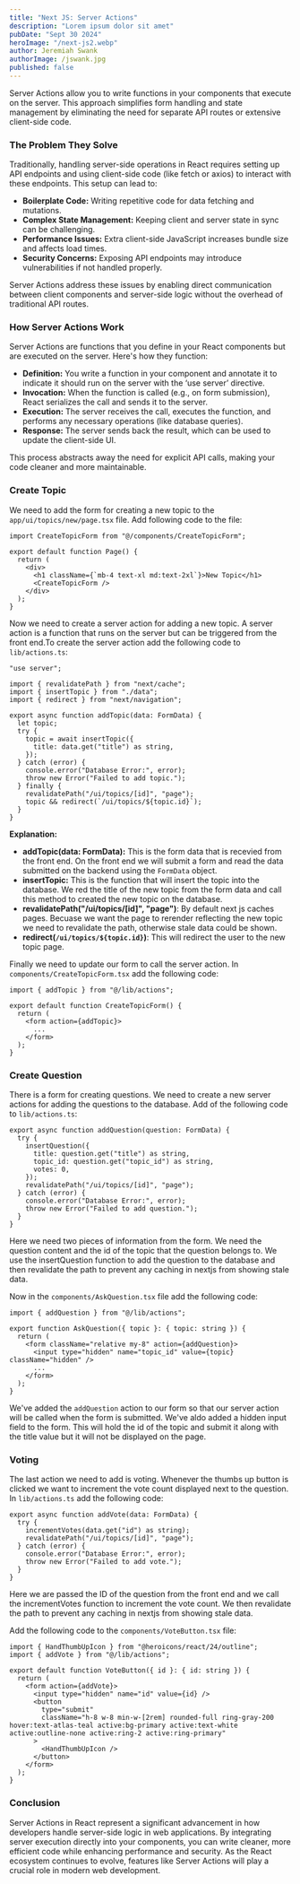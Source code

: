 ```yaml
---
title: "Next JS: Server Actions"
description: "Lorem ipsum dolor sit amet"
pubDate: "Sept 30 2024"
heroImage: "/next-js2.webp"
author: Jeremiah Swank
authorImage: /jswank.jpg
published: false
---
```


Server Actions allow you to write functions in your components that execute on the server. This approach simplifies form handling and state management by eliminating the need for separate API routes or extensive client-side code.

### The Problem They Solve

Traditionally, handling server-side operations in React requires setting up API endpoints and using client-side code (like fetch or axios) to interact with these endpoints. This setup can lead to:

* **Boilerplate Code:** Writing repetitive code for data fetching and mutations.
* **Complex State Management:** Keeping client and server state in sync can be challenging.
* **Performance Issues:** Extra client-side JavaScript increases bundle size and affects load times.
* **Security Concerns:** Exposing API endpoints may introduce vulnerabilities if not handled properly.

Server Actions address these issues by enabling direct communication between client components and server-side logic without the overhead of traditional API routes.

### How Server Actions Work

Server Actions are functions that you define in your React components but are executed on the server. Here's how they function:

* **Definition:** You write a function in your component and annotate it to indicate it should run on the server with the ‘use server’ directive.
* **Invocation:** When the function is called (e.g., on form submission), React serializes the call and sends it to the server.
* **Execution:** The server receives the call, executes the function, and performs any necessary operations (like database queries).
* **Response:** The server sends back the result, which can be used to update the client-side UI.

This process abstracts away the need for explicit API calls, making your code cleaner and more maintainable.

### Create Topic

We need to add the form for creating a new topic to the `app/ui/topics/new/page.tsx` file. Add following code to the file:

```tsx
import CreateTopicForm from "@/components/CreateTopicForm";

export default function Page() {
  return (
    <div>
      <h1 className={`mb-4 text-xl md:text-2xl`}>New Topic</h1>
      <CreateTopicForm />
    </div>
  );
}
```

Now we need to create a server action for adding a new topic. A server action is a function that runs on the server but can be triggered from the front end.To create the server action add the following code to `lib/actions.ts`:

```tsx
"use server";

import { revalidatePath } from "next/cache";
import { insertTopic } from "./data";
import { redirect } from "next/navigation";

export async function addTopic(data: FormData) {
  let topic;
  try {
    topic = await insertTopic({
      title: data.get("title") as string,
    });
  } catch (error) {
    console.error("Database Error:", error);
    throw new Error("Failed to add topic.");
  } finally {
    revalidatePath("/ui/topics/[id]", "page");
    topic && redirect(`/ui/topics/${topic.id}`);
  }
}

```

**Explanation:**

* **addTopic(data: FormData):** This is the form data that is recevied from the front end. On the front end we will submit a form and read the data submitted on the backend using the `FormData` object.
* **insertTopic:** This is the function that will insert the topic into the database. We red the title of the new topic from the form data and call this method to created the new topic on the database.
* **revalidatePath("/ui/topics/[id]", "page")**: By default next js caches pages. Becuase we want the page to rerender reflecting the new topic we need to revalidate the path, otherwise stale data could be shown.
* **redirect(`/ui/topics/${topic.id}`)**: This will redirect the user to the new topic page.

Finally we need to update our form to call the server action. In `components/CreateTopicForm.tsx` add the following code:

```tsx
import { addTopic } from "@/lib/actions";

export default function CreateTopicForm() {
  return (
    <form action={addTopic}>
      ...
    </form>
  );
}
```

### Create Question

There is a form for creating questions. We need to create a new server actions for adding the questions to the database. Add of the following code to `lib/actions.ts`:

```tsx
export async function addQuestion(question: FormData) {
  try {
    insertQuestion({
      title: question.get("title") as string,
      topic_id: question.get("topic_id") as string,
      votes: 0,
    });
    revalidatePath("/ui/topics/[id]", "page");
  } catch (error) {
    console.error("Database Error:", error);
    throw new Error("Failed to add question.");
  }
}
```

Here we need two pieces of information from the form. We need the question content and the id of the topic that the question belongs to. We use the insertQuestion function to add the question to the database and then revalidate the path to prevent any caching in nextjs from showing stale data.

Now in the `components/AskQuestion.tsx` file add the following code:

```tsx
import { addQuestion } from "@/lib/actions";

export function AskQuestion({ topic }: { topic: string }) {
  return (
    <form className="relative my-8" action={addQuestion}>
      <input type="hidden" name="topic_id" value={topic} className="hidden" />
      ...
    </form>
  );
}
```

We've added the `addQuestion` action to our form so that our server action will be called when the form is submitted. We've aldo added a hidden input field to the form. This will hold the id of the topic and submit it along with the title value but it will not be displayed on the page.

### Voting

The last action we need to add is voting. Whenever the thumbs up button is clicked we want to increment the vote count displayed next to the question. In `lib/actions.ts` add the following code:

```tsx
export async function addVote(data: FormData) {
  try {
    incrementVotes(data.get("id") as string);
    revalidatePath("/ui/topics/[id]", "page");
  } catch (error) {
    console.error("Database Error:", error);
    throw new Error("Failed to add vote.");
  }
}
```

Here we are passed the ID of the question from the front end and we call the incrementVotes function to increment the vote count. We then revalidate the path to prevent any caching in nextjs from showing stale data.

Add the following code to the `components/VoteButton.tsx` file:

```tsx
import { HandThumbUpIcon } from "@heroicons/react/24/outline";
import { addVote } from "@/lib/actions";

export default function VoteButton({ id }: { id: string }) {
  return (
    <form action={addVote}>
      <input type="hidden" name="id" value={id} />
      <button
        type="submit"
        className="h-8 w-8 min-w-[2rem] rounded-full ring-gray-200 hover:text-atlas-teal active:bg-primary active:text-white active:outline-none active:ring-2 active:ring-primary"
      >
        <HandThumbUpIcon />
      </button>
    </form>
  );
}
```

### Conclusion

Server Actions in React represent a significant advancement in how developers handle server-side logic in web applications. By integrating server execution directly into your components, you can write cleaner, more efficient code while enhancing performance and security. As the React ecosystem continues to evolve, features like Server Actions will play a crucial role in modern web development.